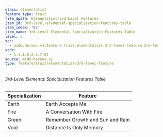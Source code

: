 ```yaml
---
class: elementalist
feature_type: trait
file_dpath: Elementalist/3rd-Level Features
item_id: 3rd-level-elemental-specialization-features-table
item_index: '02'
item_name: 3rd-Level Elemental Specialization Features Table
level: 3
scc:
  - mcdm.heroes.v1:feature.trait.elementalist.3rd-level-feature:3rd-level-elemental-specialization-features-table
scdc:
  - 1.1.1:5.2.3.7:02
source: mcdm.heroes.v1
type: feature/trait/elementalist/3rd-level-feature
---
```


###### 3rd-Level Elemental Specialization Features Table

| Specialization | Feature                          |
| -------------- | -------------------------------- |
| Earth          | Earth Accepts Me                 |
| Fire           | A Conversation With Fire         |
| Green          | Remember Growth and Sun and Rain |
| Void           | Distance Is Only Memory          |
